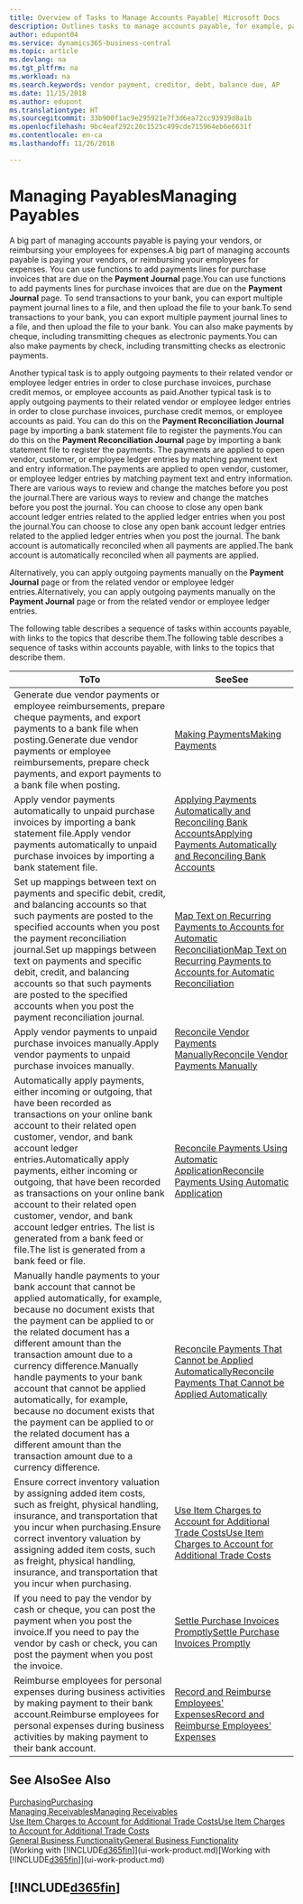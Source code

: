 ```yaml
---
title: Overview of Tasks to Manage Accounts Payable| Microsoft Docs
description: Outlines tasks to manage accounts payable, for example, paying creditors or applying outgoing payments to ledger entries to close invoices or credit memos.
author: edupont04
ms.service: dynamics365-business-central
ms.topic: article
ms.devlang: na
ms.tgt_pltfrm: na
ms.workload: na
ms.search.keywords: vendor payment, creditor, debt, balance due, AP
ms.date: 11/15/2018
ms.author: edupont
ms.translationtype: HT
ms.sourcegitcommit: 33b900f1ac9e295921e7f3d6ea72cc93939d8a1b
ms.openlocfilehash: 9bc4eaf292c20c1525c499cde715964eb6e6631f
ms.contentlocale: en-ca
ms.lasthandoff: 11/26/2018

---
```

# <a name="managing-payables"></a><span data-ttu-id="fd6d0-103">Managing Payables</span><span class="sxs-lookup"><span data-stu-id="fd6d0-103">Managing Payables</span></span>

<span data-ttu-id="fd6d0-104">A big part of managing accounts payable is paying your vendors, or reimbursing your employees for expenses.</span><span class="sxs-lookup"><span data-stu-id="fd6d0-104">A big part of managing accounts payable is paying your vendors, or reimbursing your employees for expenses.</span></span> <span data-ttu-id="fd6d0-105">You can use functions to add payments lines for purchase invoices that are due on the **Payment Journal** page.</span><span class="sxs-lookup"><span data-stu-id="fd6d0-105">You can use functions to add payments lines for purchase invoices that are due on the **Payment Journal** page.</span></span> <span data-ttu-id="fd6d0-106">To send transactions to your bank, you can export multiple payment journal lines to a file, and then upload the file to your bank.</span><span class="sxs-lookup"><span data-stu-id="fd6d0-106">To send transactions to your bank, you can export multiple payment journal lines to a file, and then upload the file to your bank.</span></span> <span data-ttu-id="fd6d0-107">You can also make payments by cheque, including transmitting cheques as electronic payments.</span><span class="sxs-lookup"><span data-stu-id="fd6d0-107">You can also make payments by check, including transmitting checks as electronic payments.</span></span>

<span data-ttu-id="fd6d0-108">Another typical task is to apply outgoing payments to their related vendor or employee ledger entries in order to close purchase invoices, purchase credit memos, or employee accounts as paid.</span><span class="sxs-lookup"><span data-stu-id="fd6d0-108">Another typical task is to apply outgoing payments to their related vendor or employee ledger entries in order to close purchase invoices, purchase credit memos, or employee accounts as paid.</span></span> <span data-ttu-id="fd6d0-109">You can do this on the **Payment Reconciliation Journal** page by importing a bank statement file to register the payments.</span><span class="sxs-lookup"><span data-stu-id="fd6d0-109">You can do this on the **Payment Reconciliation Journal** page by importing a bank statement file to register the payments.</span></span> <span data-ttu-id="fd6d0-110">The payments are applied to open vendor, customer, or employee ledger entries by matching payment text and entry information.</span><span class="sxs-lookup"><span data-stu-id="fd6d0-110">The payments are applied to open vendor, customer, or employee ledger entries by matching payment text and entry information.</span></span> <span data-ttu-id="fd6d0-111">There are various ways to review and change the matches before you post the journal.</span><span class="sxs-lookup"><span data-stu-id="fd6d0-111">There are various ways to review and change the matches before you post the journal.</span></span> <span data-ttu-id="fd6d0-112">You can choose to close any open bank account ledger entries related to the applied ledger entries when you post the journal.</span><span class="sxs-lookup"><span data-stu-id="fd6d0-112">You can choose to close any open bank account ledger entries related to the applied ledger entries when you post the journal.</span></span> <span data-ttu-id="fd6d0-113">The bank account is automatically reconciled when all payments are applied.</span><span class="sxs-lookup"><span data-stu-id="fd6d0-113">The bank account is automatically reconciled when all payments are applied.</span></span>

<span data-ttu-id="fd6d0-114">Alternatively, you can apply outgoing payments manually on the **Payment Journal** page or from the related vendor or employee ledger entries.</span><span class="sxs-lookup"><span data-stu-id="fd6d0-114">Alternatively, you can apply outgoing payments manually on the **Payment Journal** page or from the related vendor or employee ledger entries.</span></span>

<span data-ttu-id="fd6d0-115">The following table describes a sequence of tasks within accounts payable, with links to the topics that describe them.</span><span class="sxs-lookup"><span data-stu-id="fd6d0-115">The following table describes a sequence of tasks within accounts payable, with links to the topics that describe them.</span></span>

| <span data-ttu-id="fd6d0-116">To</span><span class="sxs-lookup"><span data-stu-id="fd6d0-116">To</span></span> | <span data-ttu-id="fd6d0-117">See</span><span class="sxs-lookup"><span data-stu-id="fd6d0-117">See</span></span> |
| --- | --- |
| <span data-ttu-id="fd6d0-118">Generate due vendor payments or employee reimbursements, prepare cheque payments, and export payments to a bank file when posting.</span><span class="sxs-lookup"><span data-stu-id="fd6d0-118">Generate due vendor payments or employee reimbursements, prepare check payments, and export payments to a bank file when posting.</span></span> |[<span data-ttu-id="fd6d0-119">Making Payments</span><span class="sxs-lookup"><span data-stu-id="fd6d0-119">Making Payments</span></span>](payables-make-payments.md) |
| <span data-ttu-id="fd6d0-120">Apply vendor payments automatically to unpaid purchase invoices by importing a bank statement file.</span><span class="sxs-lookup"><span data-stu-id="fd6d0-120">Apply vendor payments automatically to unpaid purchase invoices by importing a bank statement file.</span></span> |[<span data-ttu-id="fd6d0-121">Applying Payments Automatically and Reconciling Bank Accounts</span><span class="sxs-lookup"><span data-stu-id="fd6d0-121">Applying Payments Automatically and Reconciling Bank Accounts</span></span>](receivables-apply-payments-auto-reconcile-bank-accounts.md) |
|<span data-ttu-id="fd6d0-122">Set up mappings between text on payments and specific debit, credit, and balancing accounts so that such payments are posted to the specified accounts when you post the payment reconciliation journal.</span><span class="sxs-lookup"><span data-stu-id="fd6d0-122">Set up mappings between text on payments and specific debit, credit, and balancing accounts so that such payments are posted to the specified accounts when you post the payment reconciliation journal.</span></span>|[<span data-ttu-id="fd6d0-123">Map Text on Recurring Payments to Accounts for Automatic Reconciliation</span><span class="sxs-lookup"><span data-stu-id="fd6d0-123">Map Text on Recurring Payments to Accounts for Automatic Reconciliation</span></span>](receivables-how-map-text-recurring-payments-accounts-auto-reconcilliation.md)|
| <span data-ttu-id="fd6d0-124">Apply vendor payments to unpaid purchase invoices manually.</span><span class="sxs-lookup"><span data-stu-id="fd6d0-124">Apply vendor payments to unpaid purchase invoices manually.</span></span> |[<span data-ttu-id="fd6d0-125">Reconcile Vendor Payments Manually</span><span class="sxs-lookup"><span data-stu-id="fd6d0-125">Reconcile Vendor Payments Manually</span></span>](payables-how-apply-purchase-transactions-manually.md) |
|<span data-ttu-id="fd6d0-126">Automatically apply payments, either incoming or outgoing, that have been recorded as transactions on your online bank account to their related open customer, vendor, and bank account ledger entries.</span><span class="sxs-lookup"><span data-stu-id="fd6d0-126">Automatically apply payments, either incoming or outgoing, that have been recorded as transactions on your online bank account to their related open customer, vendor, and bank account ledger entries.</span></span> <span data-ttu-id="fd6d0-127">The list is generated from a bank feed or file.</span><span class="sxs-lookup"><span data-stu-id="fd6d0-127">The list is generated from a bank feed or file.</span></span>|[<span data-ttu-id="fd6d0-128">Reconcile Payments Using Automatic Application</span><span class="sxs-lookup"><span data-stu-id="fd6d0-128">Reconcile Payments Using Automatic Application</span></span>](receivables-how-reconcile-payments-auto-application.md)|
|<span data-ttu-id="fd6d0-129">Manually handle payments to your bank account that cannot be applied automatically, for example, because no document exists that the payment can be applied to or the related document has a different amount than the transaction amount due to a currency difference.</span><span class="sxs-lookup"><span data-stu-id="fd6d0-129">Manually handle payments to your bank account that cannot be applied automatically, for example, because no document exists that the payment can be applied to or the related document has a different amount than the transaction amount due to a currency difference.</span></span>|[<span data-ttu-id="fd6d0-130">Reconcile Payments That Cannot be Applied Automatically</span><span class="sxs-lookup"><span data-stu-id="fd6d0-130">Reconcile Payments That Cannot be Applied Automatically</span></span>](receivables-how-reconcile-payments-cannot-apply-auto.md)|
|<span data-ttu-id="fd6d0-131">Ensure correct inventory valuation by assigning added item costs, such as freight, physical handling, insurance, and transportation that you incur when purchasing.</span><span class="sxs-lookup"><span data-stu-id="fd6d0-131">Ensure correct inventory valuation by assigning added item costs, such as freight, physical handling, insurance, and transportation that you incur when purchasing.</span></span>|[<span data-ttu-id="fd6d0-132">Use Item Charges to Account for Additional Trade Costs</span><span class="sxs-lookup"><span data-stu-id="fd6d0-132">Use Item Charges to Account for Additional Trade Costs</span></span>](payables-how-assign-item-charges.md)|
|<span data-ttu-id="fd6d0-133">If you need to pay the vendor by cash or cheque, you can post the payment when you post the invoice.</span><span class="sxs-lookup"><span data-stu-id="fd6d0-133">If you need to pay the vendor by cash or check, you can post the payment when you post the invoice.</span></span>|[<span data-ttu-id="fd6d0-134">Settle Purchase Invoices Promptly</span><span class="sxs-lookup"><span data-stu-id="fd6d0-134">Settle Purchase Invoices Promptly</span></span>](finance-how-to-settle-purchase-invoices-promptly.md)|
|<span data-ttu-id="fd6d0-135">Reimburse employees for personal expenses during business activities by making payment to their bank account.</span><span class="sxs-lookup"><span data-stu-id="fd6d0-135">Reimburse employees for personal expenses during business activities by making payment to their bank account.</span></span>|[<span data-ttu-id="fd6d0-136">Record and Reimburse Employees' Expenses</span><span class="sxs-lookup"><span data-stu-id="fd6d0-136">Record and Reimburse Employees' Expenses</span></span>](finance-how-record-reimburse-employee-expenses.md)|

## <a name="see-also"></a><span data-ttu-id="fd6d0-137">See Also</span><span class="sxs-lookup"><span data-stu-id="fd6d0-137">See Also</span></span>
[<span data-ttu-id="fd6d0-138">Purchasing</span><span class="sxs-lookup"><span data-stu-id="fd6d0-138">Purchasing</span></span>](purchasing-manage-purchasing.md)  
[<span data-ttu-id="fd6d0-139">Managing Receivables</span><span class="sxs-lookup"><span data-stu-id="fd6d0-139">Managing Receivables</span></span>](receivables-manage-receivables.md)  
[<span data-ttu-id="fd6d0-140">Use Item Charges to Account for Additional Trade Costs</span><span class="sxs-lookup"><span data-stu-id="fd6d0-140">Use Item Charges to Account for Additional Trade Costs</span></span>](payables-how-assign-item-charges.md)  
[<span data-ttu-id="fd6d0-141">General Business Functionality</span><span class="sxs-lookup"><span data-stu-id="fd6d0-141">General Business Functionality</span></span>](ui-across-business-areas.md)  
<span data-ttu-id="fd6d0-142">[Working with [!INCLUDE[d365fin](includes/d365fin_md.md)]](ui-work-product.md)</span><span class="sxs-lookup"><span data-stu-id="fd6d0-142">[Working with [!INCLUDE[d365fin](includes/d365fin_md.md)]](ui-work-product.md)</span></span>

## [!INCLUDE[d365fin](includes/free_trial_md.md)]  

